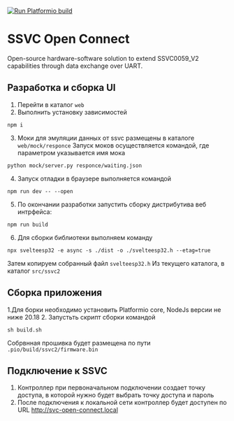 [![Run Platformio build](https://github.com/SSVC0059/ssvc_open_connect/actions/workflows/build.yml/badge.svg)](https://github.com/SSVC0059/ssvc_open_connect/actions/workflows/build.yml)

# SSVC Open Connect
Open-source hardware-software solution to extend SSVC0059_V2 capabilities through data exchange over UART.


## Разработка и сборка UI

1. Перейти в каталог `web`
2. Выполнить установку зависимостей
```
npm i
```
3. Моки для эмуляции данных от ssvc  размещены в каталоге `web/mock/responce`
Запуск моков осуществляется командой,  где параметром указывается имя мока
```
python mock/server.py responce/waiting.json
```

4. Запуск отладки в браузере выполняется командой
```
npm run dev -- --open
```
5. По окончании разработки запустить сборку дистрибутива веб интрфейса:
```
npm run build 
```
6. Для сборки библиотеки выполняем команду

```
npx svelteesp32 -e async -s ./dist -o ./svelteesp32.h --etag=true
```

Затем копируем собранный файл `svelteesp32.h` Из текущего каталога, в каталог `src/ssvc2`


## Сборка приложения

1.Для борки необходимо установить Platformio core, NodeJs версии не ниже 20.18
2. Запустьть скрипт сборки командой
```
sh build.sh
```

Собрвнная прошивка будет размещена по пути `.pio/build/ssvc2/firmware.bin`


## Подключение к SSVC

1. Контроллер при первоначальном подключении создает точку доступа, в которой нужно будет выбрать точку доступа и пароль
2. После подключения к локальной сети контроллер будет доступен по URL http://svc-open-connect.local